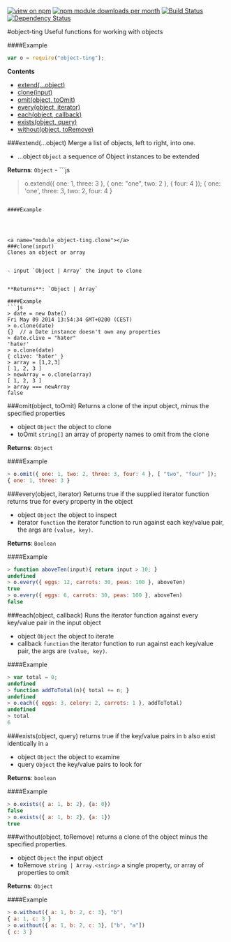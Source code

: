 [![view on npm](http://img.shields.io/npm/v/object-ting.svg)](https://www.npmjs.org/package/object-ting)
[![npm module downloads per month](http://img.shields.io/npm/dm/object-ting.svg)](https://www.npmjs.org/package/object-ting)
[![Build Status](https://travis-ci.org/75lb/object-ting.svg?branch=master)](https://travis-ci.org/75lb/object-ting)
[![Dependency Status](https://david-dm.org/75lb/object-ting.svg)](https://david-dm.org/75lb/object-ting)


#object-ting
Useful functions for working with objects

####Example
```js
var o = require("object-ting");
```



**Contents**
* [extend(...object)](#module_object-ting.extend)
* [clone(input)](#module_object-ting.clone)
* [omit(object, toOmit)](#module_object-ting.omit)
* [every(object, iterator)](#module_object-ting.every)
* [each(object, callback)](#module_object-ting.each)
* [exists(object, query)](#module_object-ting.exists)
* [without(object, toRemove)](#module_object-ting.without)







<a name="module_object-ting.extend"></a>
###extend(...object)
Merge a list of objects, left to right, into one.


- ...object `Object` a sequence of Object instances to be extended  


**Returns**: `Object` - ```js
> o.extend({ one: 1, three: 3 }, { one: "one", two: 2 }, { four: 4 });
{ one: 'one',
  three: 3,
  two: 2,
  four: 4 }
```

####Example




<a name="module_object-ting.clone"></a>
###clone(input)
Clones an object or array


- input `Object | Array` the input to clone  


**Returns**: `Object | Array`

####Example
```js
> date = new Date()
Fri May 09 2014 13:54:34 GMT+0200 (CEST)
> o.clone(date)
{}  // a Date instance doesn't own any properties
> date.clive = "hater"
'hater'
> o.clone(date)
{ clive: 'hater' }
> array = [1,2,3]
[ 1, 2, 3 ]
> newArray = o.clone(array)
[ 1, 2, 3 ]
> array === newArray
false
```



<a name="module_object-ting.omit"></a>
###omit(object, toOmit)
Returns a clone of the input object, minus the specified properties


- object `Object` the object to clone  
- toOmit `string[]` an array of property names to omit from the clone  


**Returns**: `Object`

####Example
```js
> o.omit({ one: 1, two: 2, three: 3, four: 4 }, [ "two", "four" ]);
{ one: 1, three: 3 }
```



<a name="module_object-ting.every"></a>
###every(object, iterator)
Returns true if the supplied iterator function returns true for every property in the object


- object `Object` the object to inspect  
- iterator `function` the iterator function to run against each key/value pair, the args are `(value, key)`.  


**Returns**: `Boolean`

####Example
```js
> function aboveTen(input){ return input > 10; }
undefined
> o.every({ eggs: 12, carrots: 30, peas: 100 }, aboveTen)
true
> o.every({ eggs: 6, carrots: 30, peas: 100 }, aboveTen)
false
```



<a name="module_object-ting.each"></a>
###each(object, callback)
Runs the iterator function against every key/value pair in the input object


- object `Object` the object to iterate  
- callback `function` the iterator function to run against each key/value pair, the args are `(value, key)`.  




####Example
```js
> var total = 0;
undefined
> function addToTotal(n){ total += n; }
undefined
> o.each({ eggs: 3, celery: 2, carrots: 1 }, addToTotal)
undefined
> total
6
```



<a name="module_object-ting.exists"></a>
###exists(object, query)
returns true if the key/value pairs in `b` also exist identically in `a`


- object `Object` the object to examine  
- query `Object` the key/value pairs to look for  


**Returns**: `boolean`

####Example
```js
> o.exists({ a: 1, b: 2}, {a: 0})
false
> o.exists({ a: 1, b: 2}, {a: 1})
true
```



<a name="module_object-ting.without"></a>
###without(object, toRemove)
returns a clone of the object minus the specified properties.


- object `Object` the input object  
- toRemove `string | Array.<string>` a single property, or array of properties to omit  


**Returns**: `Object`

####Example
```js
> o.without({ a: 1, b: 2, c: 3}, "b")
{ a: 1, c: 3 }
> o.without({ a: 1, b: 2, c: 3}, ["b", "a"])
{ c: 3 }
```









